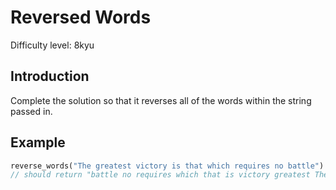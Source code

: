 # Reversed Words

Difficulty level: 8kyu

## Introduction

Complete the solution so that it reverses all of the words within the string passed in.

## Example

```rust
reverse_words("The greatest victory is that which requires no battle")
// should return "battle no requires which that is victory greatest The"
```
